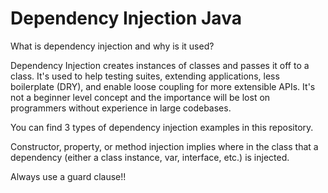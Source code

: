 # Dependency Injection Java

What is dependency injection and why is it used?

Dependency Injection creates instances of classes and passes it off to a class. It's used to help testing suites, extending applications, less boilerplate (DRY), and enable loose coupling for more extensible APIs. It's not a beginner level concept and the importance will be lost on programmers without experience in large codebases.

You can find 3 types of dependency injection examples in this repository.

Constructor, property, or method injection implies where in the class that a
dependency (either a class instance, var, interface, etc.) is injected.

Always use a guard clause!!
